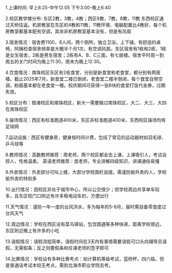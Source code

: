 1.上课时间: 早上8:25-中午12:05
		  下午3:00-晚上6:40

2.校区教学楼分布: 东区2教，3教，4教；西区6教，7教，8教，11教
东西校区通过天桥往返。机房教室在东区的4教和11教，11教环境、电脑配置比4教好，每个机房教室都基本配有空调，其余非机房教室基本没有，但是有风扇

3.宿舍情况：宿舍费1100，8人间，两个厕所，独立卫浴，上下铺，有舒适的桌椅，阿姨检查宿舍频率是大概半个月1次，有空调风扇。东区宿舍有1栋和2栋，1栋是女生宿舍，2栋是男生宿舍；2栋有A、B、C三面，有七层楼。宿舍平时周一到周五的关门时间为晚上11:30，周末为晚上12:30。

4.饮食情况：南珠校区东区有2栋食堂，分别是新食堂和老食堂，都分别有两层楼。截止2025年7月，新食堂二楼已倒闭，老食堂二楼半倒闭，每个食堂自带空调，粉面基本都在老食堂一楼。校庆期间可获得一张8块的食堂打饭代金券，过期失效。

5.校区分布：银滩校区和南珠校区，新大一需要搬过南珠校区，大二、大三、大四在南珠校区

6.操场情况：西区有标准跑道400米，东区非标准跑道400米，东西校区操场均有足球网

7.运动设施：西区有健身房，健身按时间计费，包括了常见的运动器材如羽毛球、乒乓球等

8.教师情况：高数教师推荐：周老师，两个校区都会去上课，上课吸引人，考试会捞人，性格温柔。
英语老师推荐：庞老师，专业讲解四级知识，讲课通俗易懂

9.外卖情况：外卖部分可叫上楼，大部分学校围栏自提。需谨防偷外卖的人，学校偷外卖的特别多

10.出行情况：因校区非处于城市中心，所以公交很少；但学校周边共享单车较多，且东区校门口附近有许多租电动车的，方便出行

11.天气情况：谨防一年一度的台风洪水，多为每年的5-6月，届时需自备零食度过台风天气

12.周边情况：学校在西区设有菜鸟驿站，包含圆通等多种快递，距离学校很近。
东区附近晚上有许多的小吃

13.请假情况：请假流程简单，请假时间在3天内有事情需要请假可口头向辅导员请假，无需假条；反之则要假条和任课老师的签字即可

14.比赛情况：学校设有多种比赛考点：如计算机等级考试，蓝桥杯，四六级。但是普通话考试本校无考点，需到北海市职业学院去考。